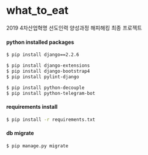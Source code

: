# what_to_eat
2019 4차산업혁명 선도인력 양성과정 해피해킹 최종 프로젝트

#### python installed packages
```bash
$ pip install django==2.2.6

$ pip install django-extensions
$ pip install django-bootstrap4
$ pip install pylint-django

$ pip install python-decouple
$ pip install python-telegram-bot
```

#### requirements install
```bash
$ pip install -r requirements.txt
```

#### db migrate
```bash
$ pip manage.py migrate
```
